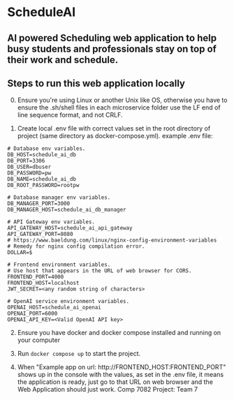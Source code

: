 # ScheduleAI
## AI powered Scheduling web application to help busy students and professionals stay on top of their work and schedule.

## Steps to run this web application locally

0. Ensure you're using Linux or another Unix like OS, otherwise you have to ensure the .sh/shell files in each microservice folder use the LF end of line sequence format, and not CRLF.

1. Create local .env file with correct values set in the root directory of project (same directory as docker-compose.yml).
example .env file:
```
# Database env variables.
DB_HOST=schedule_ai_db
DB_PORT=3306
DB_USER=dbuser
DB_PASSWORD=pw
DB_NAME=schedule_ai_db
DB_ROOT_PASSWORD=rootpw

# Database manager env variables.
DB_MANAGER_PORT=3000
DB_MANAGER_HOST=schedule_ai_db_manager

# API Gateway env variables.
API_GATEWAY_HOST=schedule_ai_api_gateway
API_GATEWAY_PORT=8080
# https://www.baeldung.com/linux/nginx-config-environment-variables
# Remedy for nginx config compilation error. 
DOLLAR=$

# Frontend environment variables.
# Use host that appears in the URL of web browser for CORS.
FRONTEND_PORT=4000
FRONTEND_HOST=localhost
JWT_SECRET=<any random string of characters>

# OpenAI service environment variables.
OPENAI_HOST=schedule_ai_openai
OPENAI_PORT=6000
OPENAI_API_KEY=<Valid OpenAI API key>
```

2. Ensure you have docker and docker compose installed and running on your computer

3. Run `docker compose up` to start the project.

4. When "Example app on url: http://FRONTEND_HOST:FRONTEND_PORT" shows up in the console with the values, as set in the .env file, it means the application is ready, just go to that URL on web browser and the Web Application should just work.
Comp 7082 Project: Team 7
